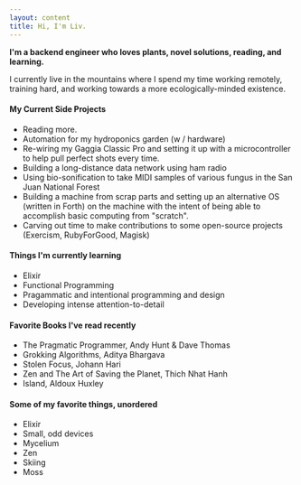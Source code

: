 ```yaml
---
layout: content
title: Hi, I'm Liv.
---
```


**I'm a backend engineer who loves plants, novel solutions, reading, and learning.**

I currently live in the mountains where I spend my time working remotely, training hard, and working towards a more ecologically-minded existence. 


#### My Current Side Projects

-  Reading more.
-  Automation for my hydroponics garden (w / hardware)
-  Re-wiring my Gaggia Classic Pro and setting it up with a microcontroller to help pull perfect shots every time. 
-  Building a long-distance data network using ham radio
-  Using bio-sonification to take MIDI samples of various fungus in the San Juan National Forest
-  Building a machine from scrap parts and setting up an alternative OS (written in Forth) on the machine with the intent of being able to accomplish basic computing from "scratch". 
-  Carving out time to make contributions to some open-source projects (Exercism, RubyForGood, Magisk)

#### Things I'm currently learning
- Elixir
- Functional Programming
- Pragammatic and intentional programming and design
- Developing intense attention-to-detail

#### Favorite Books I've read recently
-  The Pragmatic Programmer, Andy Hunt & Dave Thomas
-  Grokking Algorithms, Aditya Bhargava
-  Stolen Focus, Johann Hari
-  Zen and The Art of Saving the Planet, Thich Nhat Hanh
-  Island, Aldoux Huxley


#### Some of my favorite things, unordered
-  Elixir
-  Small, odd devices
-  Mycelium
-  Zen
-  Skiing
-  Moss